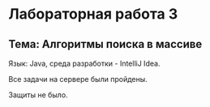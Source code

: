 # Лабораторная работа 3

## Тема: Алгоритмы поиска в массиве

Язык: Java, среда разработки - IntelliJ Idea.

Все задачи на сервере были пройдены.

Защиты не было.
